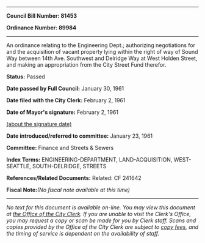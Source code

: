 

********

**Council Bill Number: 81453**
   
**Ordinance Number: 89984**
********

 An ordinance relating to the Engineering Dept.; authorizing negotiations for and the acquisition of vacant property lying within the right of way of Sound Way between 14th Ave. Southwest and Delridge Way at West Holden Street, and making an appropriation from the City Street Fund therefor.

**Status:** Passed
   
**Date passed by Full Council:** January 30, 1961
   
**Date filed with the City Clerk:** February 2, 1961
   
**Date of Mayor's signature:** February 2, 1961
   
[(about the signature date)](/~public/approvaldate.htm)
   
   
   
**Date introduced/referred to committee:** January 23, 1961
   
**Committee:** Finance and Streets & Sewers
   
   
**Index Terms:** ENGINEERING-DEPARTMENT, LAND-ACQUISITION, WEST-SEATTLE, SOUTH-DELRIDGE, STREETS

**References/Related Documents:** Related: CF 241642

**Fiscal Note:**_(No fiscal note available at this time)_
********

_No text for this document is available on-line. You may view this document at [the Office of the City Clerk](http://www.seattle.gov/leg/clerk/contactUs.htm). If you are unable to visit the Clerk's Office, you may request a copy or scan be made for you by Clerk staff. Scans and copies provided by the Office of the City Clerk are subject to [copy fees](http://clerk.seattle.gov/~public/clerkfees.htm), and the timing of service is dependent on the availability of staff._

